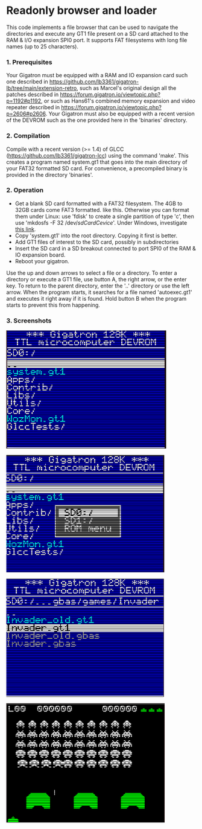 # Readonly browser and loader

This code implements a file browser that can be used to navigate the 
directories and execute any GT1 file present on a SD card attached to the RAM & I/O 
expansion SPI0 port.  It supports FAT filesystems with long file names (up to 25 characters).


### 1. Prerequisites

Your Gigatron must be equipped with a RAM and IO expansion card such
one described in https://github.com/lb3361/gigatron-lb/tree/main/extension-retro, such as
Marcel's original design all the patches described in https://forum.gigatron.io/viewtopic.php?p=1192#p1192,
or such as Hans61's combined memory expansion and video repeater described in https://forum.gigatron.io/viewtopic.php?p=2606#p2606.
Your Gigatron must also be equipped with a recent version of the DEVROM such as
the one provided here in the 'binaries' directory. 

### 2. Compilation

Compile with a recent version (>= 1.4) of GLCC (https://github.com/lb3361/gigatron-lcc) using the command 'make'. 
This creates a program named system.gt1 that goes into the main directory of your FAT32 formatted SD card.
For convenience, a precompiled binary is provided in the directory 'binaries'.

### 2. Operation

* Get a blank SD card formatted with a FAT32 filesystem. The 4GB to 32GB cards come FAT3 formatted. like this. Otherwise you can format them under Linux: use 'fdisk' to create a single partition of type 'c', then use 'mkdosfs -F 32 /dev/*sdCardCevice*'. Under Windows, investigate [this link](https://kb.sandisk.com/app/answers/detail/a_id/22476/~/formatting-sandisk-memory-card-products-in-fat32-format-using-third-party).
* Copy 'system.gt1' into the root directory. Copying it first is better.
* Add GT1 files of interest to the SD card, possibly in subdirectories
* Insert the SD card in a SD breakout connected to port SPI0 of the RAM & IO expansion board.
* Reboot your gigatron.

Use the up and down arrows to select a file or a directory.
To enter a directory or execute a GT1 file, use button A, the right arrow, or the enter key.
To return to the parent directory, enter the '..' directory or use the left arrow.
When the program starts, it searches for a file named 'autoexec.gt1' and executes it right away 
if it is found. Hold button B when the program starts to prevent this from happening.

### 3. Screenshots

![Screenshot1](images/shot1.png)

![Screenshot2](images/shot2.png)

![Screenshot3](images/shot3.png)

![Screenshot4](images/shot4.png)
